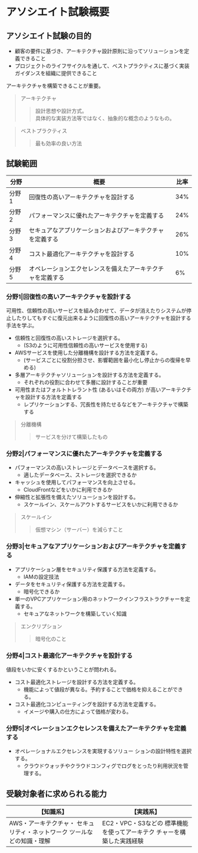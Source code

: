 # アソシエイト試験概要

## アソシエイト試験の目的

- 顧客の要件に基づき、アーキテクチャ設計原則に沿ってソリューションを定義できること
- プロジェクトのライフサイクルを通して、ベストプラクティスに基づく実装ガイダンスを組織に提供できること

アーキテクチャを構築できることが重要。

> アーキテクチャ
>> 設計思想や設計方式。  
>> 具体的な実装方法等ではなく、抽象的な概念のようなもの。

> ベストプラクティス
>> 最も効率の良い方法

## 試験範囲

|分野|概要|比率|
|-|-|-|
|分野1|回復性の高いアーキテクチャを設計する|34%|
|分野2|パフォーマンスに優れたアーキテクチャを定義する|24%|
|分野3|セキュアなアプリケーションおよびアーキテクチャを定義する|26%|
|分野4|コスト最適化アーキテクチャを設計する|10%|
|分野5|オペレーションエクセレンスを備えたアーキテクチャを定義する|6%|

### 分野1|回復性の高いアーキテクチャを設計する

可用性、信頼性の高いサービスを組み合わせて、データが消えたりシステムが停止したりしてもすぐに復元出来るように回復性の高いアーキテクチャを設計する手法を学ぶ。

- 信頼性と回復性の高いストレージを選択する。
  - (S3のように可用性信頼性の高いサービスを使用する)
- AWSサービスを使用した分離機構を設計する方法を定義する。
  - (サービスごとに役割分担させ、影響範囲を最小化し停止からの復帰を早める)
- 多層アーキテクチャソリューションを設計する方法を定義する。
  - それぞれの役割に合わせて多層に設計することが重要
- 可用性またはフォルトトレラント性 (あるいはその両方) が高いアーキテクチャを設計する方法を定義する
  - レプリケーションする、冗長性を持たせるなどをアーキテクチャで構築する

> 分離機構
>> サービスを分けて構築したもの

### 分野2|パフォーマンスに優れたアーキテクチャを定義する

- パフォーマンスの高いストレージとデータベースを選択する。
  - 適したデータベース、ストレージを選択できるか
- キャッシュを使用してパフォーマンスを向上させる。
  - CloudFrontなどをいかに利用できるか
- 伸縮性と拡張性を備えたソリューションを設計する。
  - スケールイン、スケールアウトするサービスをいかに利用できるか

> スケールイン
>> 仮想マシン（サーバー）を減らすこと

### 分野3|セキュアなアプリケーションおよびアーキテクチャを定義する

- アプリケーション層をセキュリティ保護する方法を定義する。
  - IAMの設定技法
- データをセキュリティ保護する方法を定義する。
  - 暗号化できるか
- 単一のVPCアプリケーション用のネットワークインフラストラクチャーを定義する。
  - セキュアなネットワークを構築していく知識

> エンクリプション
>> 暗号化のこと

### 分野4|コスト最適化アーキテクチャを設計する

値段をいかに安くするかということが問われる。

- コスト最適化ストレージを設計する方法を定義する。
  - 機能によって値段が異なる。予約することで価格を抑えることができる。
- コスト最適化コンピューティングを設計する方法を定義する。
  - イメージや購入の仕方によって価格が変わる。

### 分野5|オペレーションエクセレンスを備えたアーキテクチャを定義する

- オペレーショナルエクセレンスを実現するソリュー ションの設計特性を選択する。
  - クラウドウォッチやクラウドコンフィグでログをとったり利用状況を管理する。

## 受験対象者に求められる能力

|【知識系】|【実践系】|
|-|-|
|AWS・アーキテクチャ・ セキュリティ・ネットワーク ツールなどの知識・理解|EC2・VPC・S3などの 標準機能を使ってアーキテク チャーを構築した実践経験|
